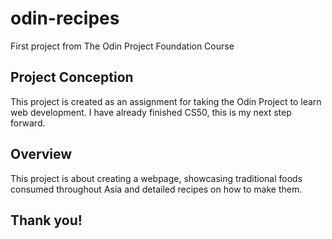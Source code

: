 # odin-recipes
First project from The Odin Project Foundation Course

## Project Conception

This project is created as an assignment for taking the Odin Project to learn web development.
I have already finished CS50, this is my next step forward.

## Overview

This project is about creating a webpage, showcasing traditional foods consumed throughout Asia and detailed recipes on how to make them.

## Thank you!